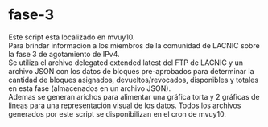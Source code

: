 # fase-3

Este script esta localizado en mvuy10.  
Para brindar informacion a los miembros de la comunidad de LACNIC sobre la fase 3 de agotamiento de IPv4.  
Se utiliza el archivo delegated extended latest del FTP de LACNIC y un archivo JSON con los datos de bloques pre-aprobados para determinar la cantidad de bloques asignados, devueltos/revocados, disponibles y totales en esta fase (almacenados en un archivo JSON).  
Ademas se generan arichos para alimentar una gráfica torta y 2 gráficas de lineas para una representación visual de los datos.
Todos los archivos generados por este script se disponibilizan en el cron de mvuy10.  

